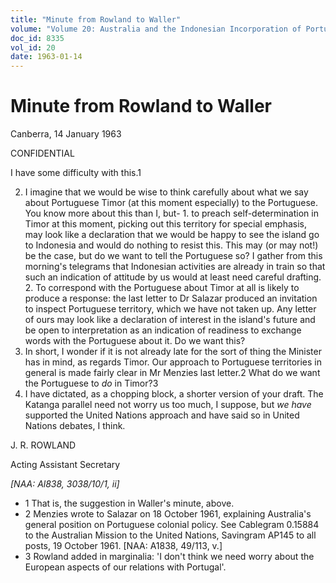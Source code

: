 ```yaml
---
title: "Minute from Rowland to Waller"
volume: "Volume 20: Australia and the Indonesian Incorporation of Portuguese Timor, 1974-1976"
doc_id: 8335
vol_id: 20
date: 1963-01-14
---
```


# Minute from Rowland to Waller

Canberra, 14 January 1963

CONFIDENTIAL

I have some difficulty with this.1

  2. I imagine that we would be wise to think carefully about what we say about Portuguese Timor (at this moment especially) to the Portuguese. You know more about this than I, but- 
    1. to preach self-determination in Timor at this moment, picking out this territory for special emphasis, may look like a declaration that we would be happy to see the island go to Indonesia and would do nothing to resist this. This may (or may not!) be the case, but do we want to tell the Portuguese so? I gather from this morning's telegrams that Indonesian activities are already in train so that such an indication of attitude by us would at least need careful drafting.
    2. To correspond with the Portuguese about Timor at all is likely to produce a response: the last letter to Dr Salazar produced an invitation to inspect Portuguese territory, which we have not taken up. Any letter of ours may look like a declaration of interest in the island's future and be open to interpretation as an indication of readiness to exchange words with the Portuguese about it. Do we want this?
  3. In short, I wonder if it is not already late for the sort of thing the Minister has in mind, as regards Timor. Our approach to Portuguese territories in general is made fairly clear in Mr Menzies last letter.2 What do we want the Portuguese to _do_ in Timor?3
  4. I have dictated, as a chopping block, a shorter version of your draft. The Katanga parallel need not worry us too much, I suppose, but _we have_ supported the United Nations approach and have said so in United Nations debates, I think.



J. R. ROWLAND 

Acting Assistant Secretary

_[NAA: Al838, 3038/10/1, ii]_

  * 1 That is, the suggestion in Waller's minute, above. 
  * 2 Menzies wrote to Salazar on 18 October 1961, explaining Australia's general position on Portuguese colonial policy. See Cablegram 0.15884 to the Australian Mission to the United Nations, Savingram AP145 to all posts, 19 October 1961. [NAA: A1838, 49/113, v.] 
  * 3 Rowland added in marginalia: 'I don't think we need worry about the European aspects of our relations with Portugal'.


